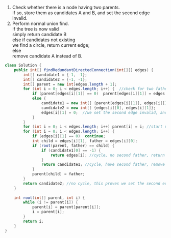 1) Check whether there is a node having two parents.   
    If so, store them as candidates A and B, and set the second edge invalid.   
2) Perform normal union find.   
    If the tree is now valid   
           simply return candidate B  
    else if candidates not existing   
           we find a circle, return current edge;   
    else   
           remove candidate A instead of B.  
```java
class Solution {
    public int[] findRedundantDirectedConnection(int[][] edges) {
        int[] candidate1 = {-1, -1};
        int[] candidate2 = {-1, -1};
        int[] parent = new int[edges.length + 1];
        for (int i = 0; i < edges.length; i++) {  //check for two father
            if (parent[edges[i][1]] == 0)  parent[edges[i][1]] = edges[i][0];
            else {
                candidate1 = new int[] {parent[edges[i][1]], edges[i][1]};
                candidate2 = new int[] {edges[i][0], edges[i][1]};
                edges[i][1] = 0;  //we set the second edge invalid, and then check for cycle
            }
        }
        for (int i = 0; i < edges.length; i++) parent[i] = i; //start union find
        for (int i = 0; i < edges.length; i++) {
            if (edges[i][1] == 0)  continue;
            int child = edges[i][1], father = edges[i][0];
            if (root(parent, father) == child) {
                if (candidate1[0] == -1) {  
                    return edges[i]; //cycle, no second father, return current edge
                }
                return candidate1; //cycle, have second father, remove (return) the edge (not the one we set invalid) in cycle
            }
            parent[child] = father;
        }
        return candidate2; //no cycle, this proves we set the second edge invalid is right, remove it
    }
    
    int root(int[] parent, int i) {
        while (i != parent[i]) {
            parent[i] = parent[parent[i]];
            i = parent[i];
        }   
        return i;
    }
}
```
